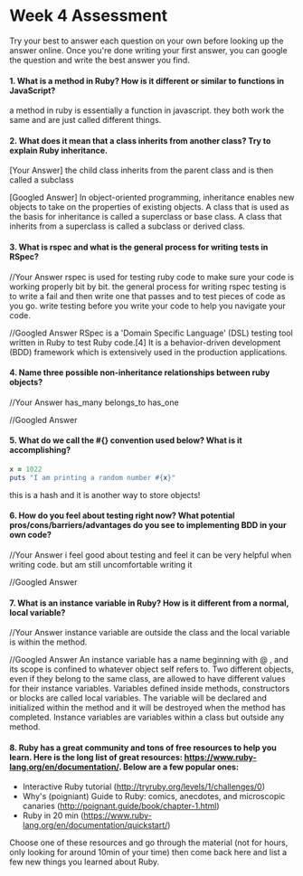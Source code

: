 # Week 4 Assessment

Try your best to answer each question on your own before looking up the answer online. Once you're done writing your first answer, you can google the question and write the best answer you find.


#### 1. What is a method in Ruby? How is it different or similar to functions in JavaScript?
a method in ruby is essentially a function in javascript. they both work the same and are just called different things.

#### 2. What does it mean that a class inherits from another class? Try to explain Ruby inheritance.


[Your Answer]
the child class inherits from the parent class and is then called a subclass

[Googled Answer]
In object-oriented programming, inheritance enables new objects to take on the properties of existing objects. A class that is used as the basis for inheritance is called a superclass or base class. A class that inherits from a superclass is called a subclass or derived class.

#### 3. What is rspec and what is the general process for writing tests in RSpec?

//Your Answer
rspec is used for testing ruby code to make sure your code is working properly bit by bit. the general process for writing rspec testing is to write a fail and then write one that passes and to test pieces of code as you go. write testing before you write your code to help you navigate your code.

//Googled Answer
RSpec is a 'Domain Specific Language' (DSL) testing tool written in Ruby to test Ruby code.[4] It is a behavior-driven development (BDD) framework which is extensively used in the production applications.

#### 4. Name three possible non-inheritance relationships between ruby objects?

//Your Answer
has_many
belongs_to
has_one

//Googled Answer


#### 5. What do we call the #{} convention used below? What is it accomplishing?

```ruby
x = 1022
puts "I am printing a random number #{x}"
```
this is a hash and it is another way to store objects!

#### 6. How do you feel about testing right now? What potential pros/cons/barriers/advantages do you see to implementing BDD in your own code?

//Your Answer
i feel good about testing and feel it can be very helpful when writing code. but am still uncomfortable writing it

//Googled Answer


#### 7. What is an instance variable in Ruby? How is it different from a normal, local variable?

//Your Answer
instance variable are outside the class and the local variable is within the method.

//Googled Answer
An instance variable has a name beginning with @ , and its scope is confined to whatever object self refers to. Two different objects, even if they belong to the same class, are allowed to have different values for their instance variables.
Variables defined inside methods, constructors or blocks are called local variables. The variable will be declared and initialized within the method and it will be destroyed when the method has completed. Instance variables are variables within a class but outside any method.

#### 8. Ruby has a great community and tons of free resources to help you learn. Here is the long list of great resources: https://www.ruby-lang.org/en/documentation/. Below are a few popular ones:
- Interactive Ruby tutorial (http://tryruby.org/levels/1/challenges/0)
- Why's (poigniant) Guide to Ruby: comics, anecdotes, and microscopic canaries (http://poignant.guide/book/chapter-1.html)
- Ruby in 20 min (https://www.ruby-lang.org/en/documentation/quickstart/)


Choose one of these resources and go through the material (not for hours, only looking for around 10min of your time) then come back here and list a few new things you learned about Ruby.
